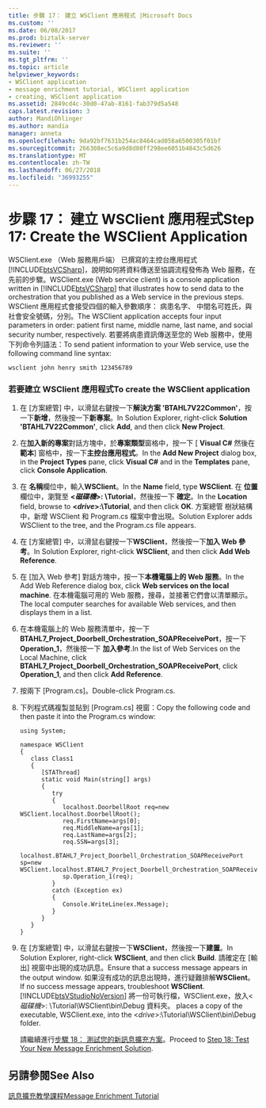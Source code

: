 ```yaml
---
title: 步驟 17： 建立 WSClient 應用程式 |Microsoft Docs
ms.custom: ''
ms.date: 06/08/2017
ms.prod: biztalk-server
ms.reviewer: ''
ms.suite: ''
ms.tgt_pltfrm: ''
ms.topic: article
helpviewer_keywords:
- WSClient application
- message enrichment tutorial, WSClient application
- creating, WSClient application
ms.assetid: 2849cd4c-30d0-47ab-8161-fab379d5a548
caps.latest.revision: 3
author: MandiOhlinger
ms.author: mandia
manager: anneta
ms.openlocfilehash: 9da92bf7631b254ac8464cad058a6500305f01bf
ms.sourcegitcommit: 266308ec5c6a9d8d80ff298ee6051b4843c5d626
ms.translationtype: MT
ms.contentlocale: zh-TW
ms.lasthandoff: 06/27/2018
ms.locfileid: "36993255"
---
```

# <a name="step-17-create-the-wsclient-application"></a><span data-ttu-id="0c71f-102">步驟 17： 建立 WSClient 應用程式</span><span class="sxs-lookup"><span data-stu-id="0c71f-102">Step 17: Create the WSClient Application</span></span>
<span data-ttu-id="0c71f-103">WSClient.exe （Web 服務用戶端） 已撰寫的主控台應用程式[!INCLUDE[btsVCSharp](../../includes/btsvcsharp-md.md)]，說明如何將資料傳送至協調流程發佈為 Web 服務，在先前的步驟。</span><span class="sxs-lookup"><span data-stu-id="0c71f-103">WSClient.exe (Web service client) is a console application written in [!INCLUDE[btsVCSharp](../../includes/btsvcsharp-md.md)] that illustrates how to send data to the orchestration that you published as a Web service in the previous steps.</span></span> <span data-ttu-id="0c71f-104">WSClient 應用程式會接受四個的輸入參數順序： 病患名字、 中間名可姓氏，與社會安全號碼，分別。</span><span class="sxs-lookup"><span data-stu-id="0c71f-104">The WSClient application accepts four input parameters in order: patient first name, middle name, last name, and social security number, respectively.</span></span> <span data-ttu-id="0c71f-105">若要將病患資訊傳送至您的 Web 服務中，使用下列命令列語法：</span><span class="sxs-lookup"><span data-stu-id="0c71f-105">To send patient information to your Web service, use the following command line syntax:</span></span>  
  
```  
wsclient john henry smith 123456789  
```  
  
### <a name="to-create-the-wsclient-application"></a><span data-ttu-id="0c71f-106">若要建立 WSClient 應用程式</span><span class="sxs-lookup"><span data-stu-id="0c71f-106">To create the WSClient application</span></span>  
  
1. <span data-ttu-id="0c71f-107">在 [方案總管] 中，以滑鼠右鍵按一下**解決方案 'BTAHL7V22Common'**，按一下**新增**，然後按一下**新專案**。</span><span class="sxs-lookup"><span data-stu-id="0c71f-107">In Solution Explorer, right-click **Solution 'BTAHL7V22Common'**, click **Add**, and then click **New Project**.</span></span>  
  
2. <span data-ttu-id="0c71f-108">在**加入新的專案**對話方塊中，於**專案類型**窗格中，按一下 [ **Visual C#** 然後在**範本**] 窗格中，按一下**主控台應用程式**。</span><span class="sxs-lookup"><span data-stu-id="0c71f-108">In the **Add New Project** dialog box, in the **Project Types** pane, click **Visual C#** and in the **Templates** pane, click **Console Application**.</span></span>  
  
3. <span data-ttu-id="0c71f-109">在 **名稱**欄位中，輸入**WSClient**。</span><span class="sxs-lookup"><span data-stu-id="0c71f-109">In the **Name** field, type **WSClient**.</span></span> <span data-ttu-id="0c71f-110">在 **位置**欄位中，瀏覽至 **\<*磁碟機*\>: \Tutorial**，然後按一下 **確定**。</span><span class="sxs-lookup"><span data-stu-id="0c71f-110">In the **Location** field, browse to **\<*drive*\>:\Tutorial**, and then click **OK**.</span></span> <span data-ttu-id="0c71f-111">方案總管 樹狀結構中，新增 WSClient 和 Program.cs 檔案中會出現。</span><span class="sxs-lookup"><span data-stu-id="0c71f-111">Solution Explorer adds WSClient to the tree, and the Program.cs file appears.</span></span>  
  
4. <span data-ttu-id="0c71f-112">在 [方案總管] 中，以滑鼠右鍵按一下**WSClient**，然後按一下**加入 Web 參考**。</span><span class="sxs-lookup"><span data-stu-id="0c71f-112">In Solution Explorer, right-click **WSClient**, and then click **Add Web Reference**.</span></span>  
  
5. <span data-ttu-id="0c71f-113">在 [加入 Web 參考] 對話方塊中，按一下**本機電腦上的 Web 服務**。</span><span class="sxs-lookup"><span data-stu-id="0c71f-113">In the Add Web Reference dialog box, click **Web services on the local machine**.</span></span> <span data-ttu-id="0c71f-114">在本機電腦可用的 Web 服務，搜尋，並接著它們會以清單顯示。</span><span class="sxs-lookup"><span data-stu-id="0c71f-114">The local computer searches for available Web services, and then displays them in a list.</span></span>  
  
6. <span data-ttu-id="0c71f-115">在本機電腦上的 Web 服務清單中，按一下**BTAHL7_Project_Doorbell_Orchestration_SOAPReceivePort**，按一下**Operation_1**，然後按一下 **加入參考**.</span><span class="sxs-lookup"><span data-stu-id="0c71f-115">In the list of Web Services on the Local Machine, click **BTAHL7_Project_Doorbell_Orchestration_SOAPReceivePort**, click **Operation_1**, and then click **Add Reference**.</span></span>  
  
7. <span data-ttu-id="0c71f-116">按兩下 [Program.cs]。</span><span class="sxs-lookup"><span data-stu-id="0c71f-116">Double-click Program.cs.</span></span>  
  
8. <span data-ttu-id="0c71f-117">下列程式碼複製並貼到 [Program.cs] 視窗：</span><span class="sxs-lookup"><span data-stu-id="0c71f-117">Copy the following code and then paste it into the Program.cs window:</span></span>  
  
   ```  
   using System;  
  
   namespace WSClient  
   {  
      class Class1  
      {  
         [STAThread]  
         static void Main(string[] args)  
         {  
            try   
            {  
               localhost.DoorbellRoot req=new WSClient.localhost.DoorbellRoot();  
               req.FirstName=args[0];  
               req.MiddleName=args[1];  
               req.LastName=args[2];  
               req.SSN=args[3];  
               localhost.BTAHL7_Project_Doorbell_Orchestration_SOAPReceivePort sp=new WSClient.localhost.BTAHL7_Project_Doorbell_Orchestration_SOAPReceivePort();  
               sp.Operation_1(req);  
            }  
            catch (Exception ex)  
            {  
               Console.WriteLine(ex.Message);  
            }  
         }  
      }  
   }  
   ```  
  
9. <span data-ttu-id="0c71f-118">在 [方案總管] 中，以滑鼠右鍵按一下**WSClient**，然後按一下**建置**。</span><span class="sxs-lookup"><span data-stu-id="0c71f-118">In Solution Explorer, right-click **WSClient**, and then click **Build**.</span></span> <span data-ttu-id="0c71f-119">請確定在 [輸出] 視窗中出現的成功訊息。</span><span class="sxs-lookup"><span data-stu-id="0c71f-119">Ensure that a success message appears in the output window.</span></span> <span data-ttu-id="0c71f-120">如果沒有成功的訊息出現時，進行疑難排解**WSClient**。</span><span class="sxs-lookup"><span data-stu-id="0c71f-120">If no success message appears, troubleshoot **WSClient**.</span></span> [!INCLUDE[btsVStudioNoVersion](../../includes/btsvstudionoversion-md.md)]<span data-ttu-id="0c71f-121"> 將一份可執行檔，WSClient.exe，放入\<*磁碟機*\>: \Tutorial\WSClient\bin\Debug 資料夾。</span><span class="sxs-lookup"><span data-stu-id="0c71f-121"> places a copy of the executable, WSClient.exe, into the \<*drive*\>:\Tutorial\WSClient\bin\Debug folder.</span></span>  
  
   <span data-ttu-id="0c71f-122">請繼續進行[步驟 18： 測試您的新訊息擴充方案](../../adapters-and-accelerators/accelerator-hl7/step-18-test-your-new-message-enrichment-solution.md)。</span><span class="sxs-lookup"><span data-stu-id="0c71f-122">Proceed to [Step 18: Test Your New Message Enrichment Solution](../../adapters-and-accelerators/accelerator-hl7/step-18-test-your-new-message-enrichment-solution.md).</span></span>  
  
## <a name="see-also"></a><span data-ttu-id="0c71f-123">另請參閱</span><span class="sxs-lookup"><span data-stu-id="0c71f-123">See Also</span></span>  
 [<span data-ttu-id="0c71f-124">訊息擴充教學課程</span><span class="sxs-lookup"><span data-stu-id="0c71f-124">Message Enrichment Tutorial</span></span>](../../adapters-and-accelerators/accelerator-hl7/message-enrichment-tutorial.md)